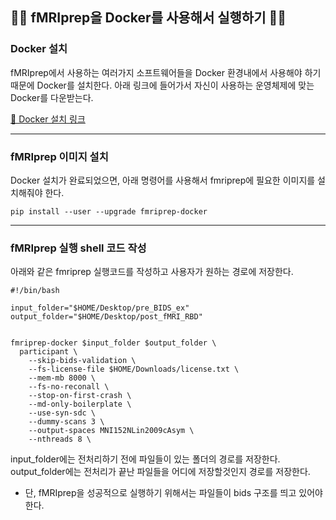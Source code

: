 ## 🧑‍💻 fMRIprep을 Docker를 사용해서 실행하기 🧑‍💻


### Docker 설치

fMRIprep에서 사용하는 여러가지 소프트웨어들을 Docker 환경내에서 사용해야 하기 때문에 Docker를 설치한다. 아래 링크에 들어가서 자신이 사용하는 운영체제에 맞는 Docker를 다운받는다.

[🐳 Docker 설치 링크](https://www.docker.com)

---


### fMRIprep 이미지 설치

Docker 설치가 완료되었으면, 아래 명령어를 사용해서 fmriprep에 필요한 이미지를 설치해줘야 한다.

~~~linux
pip install --user --upgrade fmriprep-docker
~~~

---

### fMRIprep 실행 shell 코드 작성

아래와 같은 fmriprep 실행코드를 작성하고 사용자가 원하는 경로에 저장한다.

~~~unix
#!/bin/bash

input_folder="$HOME/Desktop/pre_BIDS_ex"
output_folder="$HOME/Desktop/post_fMRI_RBD"


fmriprep-docker $input_folder $output_folder \
  participant \
    --skip-bids-validation \
    --fs-license-file $HOME/Downloads/license.txt \
    --mem-mb 8000 \
    --fs-no-reconall \
    --stop-on-first-crash \
    --md-only-boilerplate \
    --use-syn-sdc \
    --dummy-scans 3 \
    --output-spaces MNI152NLin2009cAsym \
    --nthreads 8 \
~~~

input_folder에는 전처리하기 전에 파일들이 있는 폴더의 경로를 저장한다.
output_folder에는 전처리가 끝난 파일들을 어디에 저장할것인지 경로를 저장한다.

* 단, fMRIprep을 성공적으로 실행하기 위해서는 파일들이 bids 구조를 띄고 있어야 한다.








